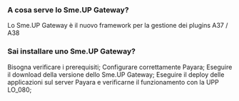 ### **A cosa serve lo Sme.UP Gateway?**

Lo Sme.UP Gateway è il nuovo framework per la gestione dei plugins A37 / A38

### **Sai installare uno Sme.UP Gateway?**

Bisogna verificare i prerequisiti;
Configurare correttamente Payara;
Eseguire il download della versione dello Sme.UP Gateway;
Eseguire il deploy delle applicazioni sul server Payara e verificarne il funzionamento con la UPP LO_080;


